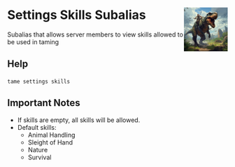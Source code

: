 <h1>Settings Skills Subalias<img align="right" src="../../../Data/main.png" width="100px"></h1>

Subalias that allows server members to view skills allowed to be used in taming

## Help
`tame settings skills`

## Important Notes
- If skills are empty, all skills will be allowed.
- Default skills:
    - Animal Handling
    - Sleight of Hand
    - Nature
    - Survival